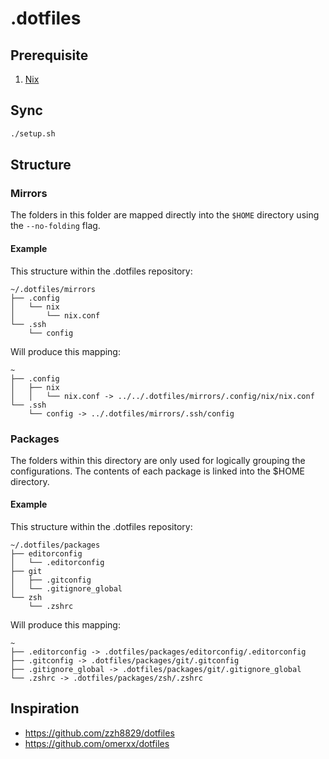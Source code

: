 # .dotfiles

## Prerequisite

1. [Nix](https://nixos.org/download/)

## Sync

```sh
./setup.sh
```

## Structure

### Mirrors

The folders in this folder are mapped directly into the `$HOME` directory using the `--no-folding` flag.

#### Example

This structure within the .dotfiles repository:

```
~/.dotfiles/mirrors
├── .config
│   └── nix
│       └── nix.conf
└── .ssh
    └── config
```

Will produce this mapping:

```
~
├── .config
│   ├── nix
│   │   └── nix.conf -> ../../.dotfiles/mirrors/.config/nix/nix.conf
└── .ssh
    └── config -> ../.dotfiles/mirrors/.ssh/config
```


### Packages

The folders within this directory are only used for logically grouping the
configurations. The contents of each package is linked into the $HOME directory.

#### Example

This structure within the .dotfiles repository:

```
~/.dotfiles/packages
├── editorconfig
│   └── .editorconfig
├── git
│   ├── .gitconfig
│   └── .gitignore_global
└── zsh
    └── .zshrc
```

Will produce this mapping:

```
~
├── .editorconfig -> .dotfiles/packages/editorconfig/.editorconfig
├── .gitconfig -> .dotfiles/packages/git/.gitconfig
├── .gitignore_global -> .dotfiles/packages/git/.gitignore_global
└── .zshrc -> .dotfiles/packages/zsh/.zshrc
```


## Inspiration

- https://github.com/zzh8829/dotfiles
- https://github.com/omerxx/dotfiles